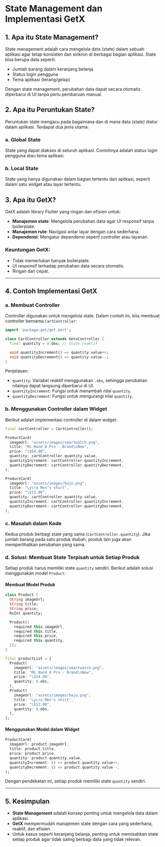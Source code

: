 # State Management dan Implementasi GetX

## 1. Apa itu State Management?

State management adalah cara mengelola data (state) dalam sebuah aplikasi agar tetap konsisten dan sinkron di berbagai bagian aplikasi. State bisa berupa data seperti:

- Jumlah barang dalam keranjang belanja
- Status login pengguna
- Tema aplikasi (terang/gelap)

Dengan state management, perubahan data dapat secara otomatis diperbarui di UI tanpa perlu pembaruan manual.

## 2. Apa itu Peruntukan State?

Peruntukan state mengacu pada bagaimana dan di mana data (state) diatur dalam aplikasi. Terdapat dua jenis utama:

### a. Global State

State yang dapat diakses di seluruh aplikasi. Contohnya adalah status login pengguna atau tema aplikasi.

### b. Local State

State yang hanya digunakan dalam bagian tertentu dari aplikasi, seperti dalam satu widget atau layar tertentu.

## 3. Apa itu GetX?

GetX adalah library Flutter yang ringan dan efisien untuk:

- **Manajemen state**: Mengelola perubahan data agar UI responsif tanpa boilerplate.
- **Manajemen rute**: Navigasi antar layar dengan cara sederhana.
- **Dependensi**: Mengatur dependensi seperti controller atau layanan.

### Keuntungan GetX:

- Tidak memerlukan banyak boilerplate.
- UI responsif terhadap perubahan data secara otomatis.
- Ringan dan cepat.

---

## 4. Contoh Implementasi GetX

### a. Membuat Controller

Controller digunakan untuk mengelola state. Dalam contoh ini, kita membuat controller bernama `CartController`:

```dart
import 'package:get/get.dart';

class CartController extends GetxController {
  final quantity = 0.obs; // State reaktif

  void quantityIncrement() => quantity.value++;
  void quantityDecrement() => quantity.value--;
}
```

Penjelasan:

- `quantity`: Variabel reaktif menggunakan `.obs`, sehingga perubahan nilainya dapat langsung diperbarui di UI.
- `quantityIncrement`: Fungsi untuk menambah nilai `quantity`.
- `quantityDecrement`: Fungsi untuk mengurangi nilai `quantity`.

### b. Menggunakan Controller dalam Widget

Berikut adalah implementasi controller di dalam widget:

```dart
final cartController = CartController();

ProductCard(
  imageUrl: "assets/images/smartwatch.png",
  title: "Mi Band 8 Pro - Brand\nNew",
  price: "\$54.00",
  quantity: cartController.quantity.value,
  quantityIncrement: cartController.quantityIncrement,
  quantityDecrement: cartController.quantityDecrement,
),

ProductCard(
  imageUrl: "assets/images/baju.png",
  title: "Lycra Men’s shirt",
  price: "\$12.00",
  quantity: cartController.quantity.value,
  quantityIncrement: cartController.quantityIncrement,
  quantityDecrement: cartController.quantityDecrement,
),
```

### c. Masalah dalam Kode

Kedua produk berbagi state yang sama (`cartController.quantity`). Jika jumlah barang pada satu produk diubah, produk lain juga akan memperlihatkan perubahan yang sama.

### d. Solusi: Membuat State Terpisah untuk Setiap Produk

Setiap produk harus memiliki state `quantity` sendiri. Berikut adalah solusi menggunakan model `Product`:

#### Membuat Model Produk

```dart
class Product {
  String imageUrl;
  String title;
  String price;
  RxInt quantity;

  Product({
    required this.imageUrl,
    required this.title,
    required this.price,
    required this.quantity,
  });
}

final productList = [
  Product(
    imageUrl: "assets/images/smartwatch.png",
    title: "Mi Band 8 Pro - Brand\nNew",
    price: "\$54.00",
    quantity: 0.obs,
  ),
  Product(
    imageUrl: "assets/images/baju.png",
    title: "Lycra Men’s shirt",
    price: "\$12.00",
    quantity: 0.obs,
  ),
];
```

#### Menggunakan Model dalam Widget

```dart
ProductCard(
  imageUrl: product.imageUrl,
  title: product.title,
  price: product.price,
  quantity: product.quantity.value,
  quantityIncrement: () => product.quantity.value++,
  quantityDecrement: () => product.quantity.value--,
);
```

Dengan pendekatan ini, setiap produk memiliki state `quantity` sendiri.

---

## 5. Kesimpulan

- **State Management** adalah konsep penting untuk mengelola data dalam aplikasi.
- **GetX** mempermudah manajemen state dengan cara yang sederhana, reaktif, dan efisien.
- Untuk kasus seperti keranjang belanja, penting untuk memisahkan state setiap produk agar tidak saling berbagi data yang tidak relevan.
